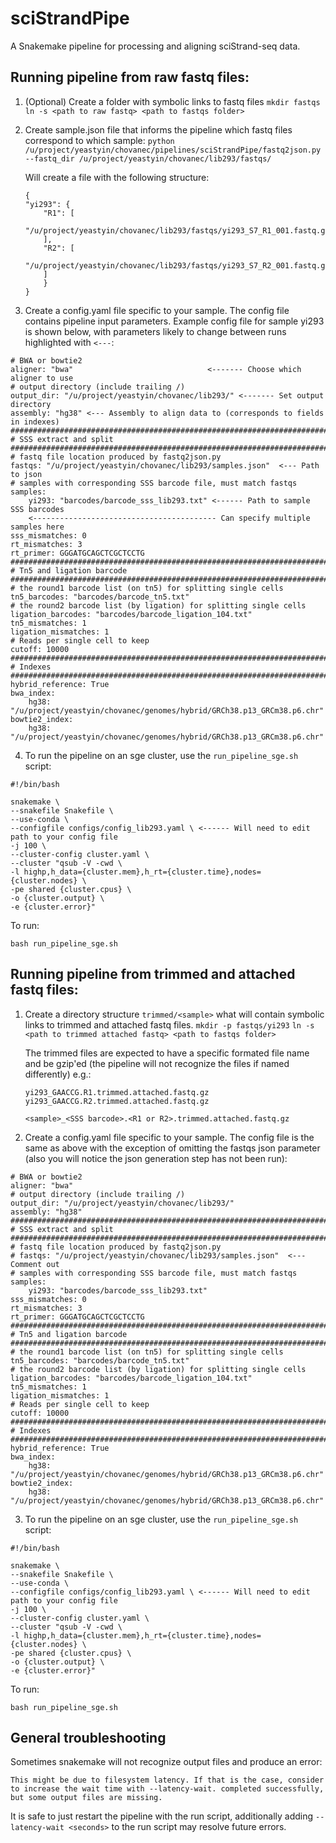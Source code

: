
# sciStrandPipe

A Snakemake pipeline for processing and aligning sciStrand-seq data.


## Running pipeline from raw fastq files:

1. (Optional) Create a folder with symbolic links to fastq files
    ```mkdir fastqs```
    ```ln -s <path to raw fastq> <path to fastqs folder>```

2. Create sample.json file that informs the pipeline which fastq files correspond to which sample:
    ```python /u/project/yeastyin/chovanec/pipelines/sciStrandPipe/fastq2json.py --fastq_dir /u/project/yeastyin/chovanec/lib293/fastqs/```

    Will create a file with the following structure:
    ```
    {
    "yi293": {
        "R1": [
            "/u/project/yeastyin/chovanec/lib293/fastqs/yi293_S7_R1_001.fastq.gz"
        ],
        "R2": [
            "/u/project/yeastyin/chovanec/lib293/fastqs/yi293_S7_R2_001.fastq.gz"
        ]
        }
    }
    ```

3. Create a config.yaml file specific to your sample. The config file contains pipeline input parameters. Example config file for sample yi293 is shown below, with parameters likely to change between runs highlighted with `<---`:

```
# BWA or bowtie2
aligner: "bwa"                              <------- Choose which aligner to use
# output directory (include trailing /)
output_dir: "/u/project/yeastyin/chovanec/lib293/" <------- Set output directory
assembly: "hg38" <--- Assembly to align data to (corresponds to fields in indexes)
################################################################################
# SSS extract and split
################################################################################
# fastq file location produced by fastq2json.py
fastqs: "/u/project/yeastyin/chovanec/lib293/samples.json"  <--- Path to json
# samples with corresponding SSS barcode file, must match fastqs
samples: 
    yi293: "barcodes/barcode_sss_lib293.txt" <------ Path to sample SSS barcodes
    <----------------------------------------- Can specify multiple samples here
sss_mismatches: 0
rt_mismatches: 3
rt_primer: GGGATGCAGCTCGCTCCTG
################################################################################
# Tn5 and ligation barcode
################################################################################
# the round1 barcode list (on tn5) for splitting single cells
tn5_barcodes: "barcodes/barcode_tn5.txt"
# the round2 barcode list (by ligation) for splitting single cells
ligation_barcodes: "barcodes/barcode_ligation_104.txt"
tn5_mismatches: 1
ligation_mismatches: 1
# Reads per single cell to keep
cutoff: 10000
################################################################################   
# Indexes
################################################################################
hybrid_reference: True
bwa_index:
    hg38: "/u/project/yeastyin/chovanec/genomes/hybrid/GRCh38.p13_GRCm38.p6.chr"
bowtie2_index:
    hg38: "/u/project/yeastyin/chovanec/genomes/hybrid/GRCh38.p13_GRCm38.p6.chr"
```

4. To run the pipeline on an sge cluster, use the `run_pipeline_sge.sh` script:

```
#!/bin/bash

snakemake \
--snakefile Snakefile \
--use-conda \
--configfile configs/config_lib293.yaml \ <------ Will need to edit path to your config file
-j 100 \
--cluster-config cluster.yaml \
--cluster "qsub -V -cwd \
-l highp,h_data={cluster.mem},h_rt={cluster.time},nodes={cluster.nodes} \
-pe shared {cluster.cpus} \
-o {cluster.output} \
-e {cluster.error}"
```
To run:
```
bash run_pipeline_sge.sh
```

## Running pipeline from trimmed and attached fastq files:

1. Create a directory structure `trimmed/<sample>` what will contain symbolic links to trimmed and attached fastq files. 
    ```mkdir -p fastqs/yi293```
    ```ln -s <path to trimmed attached fastq> <path to fastqs folder>```

    The trimmed files are expected to have a specific formated file name and be gzip'ed (the pipeline will not recognize the files if named differently) e.g.:
    ```
    yi293_GAACCG.R1.trimmed.attached.fastq.gz
    yi293_GAACCG.R2.trimmed.attached.fastq.gz
    ```
    ```
    <sample>_<SSS barcode>.<R1 or R2>.trimmed.attached.fastq.gz
    ```

2. Create a config.yaml file specific to your sample. The config file is the same as above with the exception of omitting the fastqs json parameter (also you will notice the json generation step has not been run):

```
# BWA or bowtie2
aligner: "bwa"                              
# output directory (include trailing /)
output_dir: "/u/project/yeastyin/chovanec/lib293/" 
assembly: "hg38"
################################################################################
# SSS extract and split
################################################################################
# fastq file location produced by fastq2json.py
# fastqs: "/u/project/yeastyin/chovanec/lib293/samples.json"  <--- Comment out 
# samples with corresponding SSS barcode file, must match fastqs
samples: 
    yi293: "barcodes/barcode_sss_lib293.txt"
sss_mismatches: 0
rt_mismatches: 3
rt_primer: GGGATGCAGCTCGCTCCTG
################################################################################
# Tn5 and ligation barcode
################################################################################
# the round1 barcode list (on tn5) for splitting single cells
tn5_barcodes: "barcodes/barcode_tn5.txt"
# the round2 barcode list (by ligation) for splitting single cells
ligation_barcodes: "barcodes/barcode_ligation_104.txt"
tn5_mismatches: 1
ligation_mismatches: 1
# Reads per single cell to keep
cutoff: 10000
################################################################################   
# Indexes
################################################################################
hybrid_reference: True
bwa_index:
    hg38: "/u/project/yeastyin/chovanec/genomes/hybrid/GRCh38.p13_GRCm38.p6.chr"
bowtie2_index:
    hg38: "/u/project/yeastyin/chovanec/genomes/hybrid/GRCh38.p13_GRCm38.p6.chr"
```

3. To run the pipeline on an sge cluster, use the `run_pipeline_sge.sh` script:

```
#!/bin/bash

snakemake \
--snakefile Snakefile \
--use-conda \
--configfile configs/config_lib293.yaml \ <------ Will need to edit path to your config file
-j 100 \
--cluster-config cluster.yaml \
--cluster "qsub -V -cwd \
-l highp,h_data={cluster.mem},h_rt={cluster.time},nodes={cluster.nodes} \
-pe shared {cluster.cpus} \
-o {cluster.output} \
-e {cluster.error}"
```
To run:
```
bash run_pipeline_sge.sh
```

## General troubleshooting

Sometimes snakemake will not recognize output files and produce an error:
```
This might be due to filesystem latency. If that is the case, consider to increase the wait time with --latency-wait. completed successfully, but some output files are missing.
```
It is safe to just restart the pipeline with the run script, additionally adding `--latency-wait <seconds>` to the run script may resolve future errors.